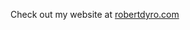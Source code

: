 Check out my website at <a href="https://robertdyro.com/">robertdyro.com</a>

<!--I'm currently looking for full-time opportunities as a Research Scientist/Engineer in
optimization, accelerated computing, behavior modeling for robotics, and AVs in the 
second half of 2024.-->


<!--
**rdyro/rdyro** is a ✨ _special_ ✨ repository because its `README.md` (this file) appears on your GitHub profile.

Here are some ideas to get you started:

- 🔭 I’m currently working on ...
- 🌱 I’m currently learning ...
- 👯 I’m looking to collaborate on ...
- 🤔 I’m looking for help with ...
- 💬 Ask me about ...
- 📫 How to reach me: ...
- 😄 Pronouns: ...
- ⚡ Fun fact: ...
-->
